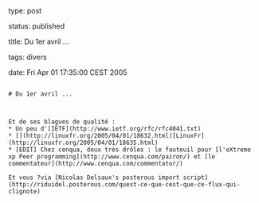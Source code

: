 type: post
status: published
title: Du 1er avril ...
tags: divers
date: Fri Apr 01 17:35:00 CEST 2005
~~~~~~
# Du 1er avril ...

Et de ses blagues de qualité :
* Un peu d'[IETF](http://www.ietf.org/rfc/rfc4041.txt)
* [](http://linuxfr.org/2005/04/01/18632.html)[LinuxFr](http://linuxfr.org/2005/04/01/18635.html)
* [EDIT] Chez cenqua, deux très drôles : le fauteuil pour [l'eXtreme xp Peer programming](http://www.cenqua.com/pairon/) et [le commentateur](http://www.cenqua.com/commentator/)

Et vous ?via [Nicolas Delsaux's posterous import script](http://riduidel.posterous.com/quest-ce-que-cest-que-ce-flux-qui-clignote)